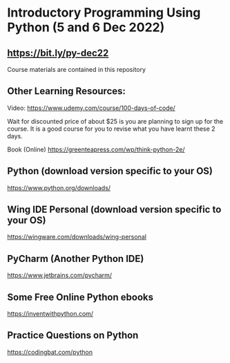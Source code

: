 # Introductory Programming Using Python (5 and 6 Dec 2022)
## https://bit.ly/py-dec22
Course materials are contained in this repository

## Other Learning Resources:
Video: https://www.udemy.com/course/100-days-of-code/

Wait for discounted price of about $25 is you are planning to sign up for the course. It is a good course for you to revise what you have learnt these 2 days.

Book (Online) https://greenteapress.com/wp/think-python-2e/

## Python (download version specific to your OS)
https://www.python.org/downloads/

## Wing IDE Personal (download version specific to your OS)
https://wingware.com/downloads/wing-personal

## PyCharm (Another Python IDE)
https://www.jetbrains.com/pycharm/

## Some Free Online Python ebooks
https://inventwithpython.com/

## Practice Questions on Python
https://codingbat.com/python
